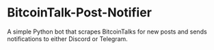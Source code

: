 # BitcoinTalk-Post-Notifier
A simple Python bot that scrapes BitcoinTalks for new posts and sends notifications to either Discord or Telegram.
